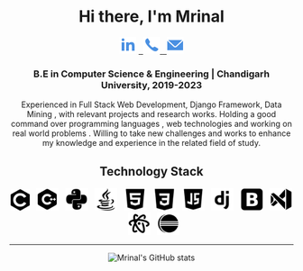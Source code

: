 
<div align="center">
 
<h1 >Hi there, I'm Mrinal</h1>
  
 <label><a href="https://www.linkedin.com/in/mrinal-mayank-bb3112200/"><img src="https://github.com/mrinalmayank7/mrinalmayank7/blob/main/IMAGES/linkedin.png"></img></a> </label>
<label><a href="https://api.whatsapp.com/send/?phone=+917858832086&text=Hello">&nbsp; <img src="https://github.com/mrinalmayank7/mrinalmayank7/blob/main/IMAGES/phone.png"></img> </a></label>
<label><a href="mailto:mrinalmayank7@gmail.com"> &nbsp; <img src="https://github.com/mrinalmayank7/mrinalmayank7/blob/main/IMAGES/mail.png"> </img></a></label>

  
<h3 ><b>B.E in Computer Science & Engineering | Chandigarh University, 2019-2023</b></h3>
<p>Experienced in  Full Stack Web Development, Django Framework, Data Mining , with relevant projects and research works. Holding a good command over programming languages , web technologies and working on real world problems . Willing to take new challenges and works to enhance my knowledge and experience in the related field of study.</p>  


 
<h2 ><b>Technology Stack</b></h2>


<label><img src="https://github.com/mrinalmayank7/mrinalmayank7/blob/main/IMAGES/c.png" height=38px> </img></label>
<label>&nbsp; <img src="https://github.com/mrinalmayank7/mrinalmayank7/blob/main/IMAGES/cplus.png" height=40px> </img></label>
<label>&nbsp; <img src="https://github.com/mrinalmayank7/mrinalmayank7/blob/main/IMAGES/python.png" height=40px> </img></label>
<label>&nbsp; <img src="https://github.com/mrinalmayank7/mrinalmayank7/blob/main/IMAGES/java.png" height=40px> </img></label>
<label>&nbsp; <img src="https://github.com/mrinalmayank7/mrinalmayank7/blob/main/IMAGES/html.png" height=40px> </img></label>
<label>&nbsp; <img src="https://github.com/mrinalmayank7/mrinalmayank7/blob/main/IMAGES/css.png" height=40px> </img></label>
<label>&nbsp; <img src="https://github.com/mrinalmayank7/mrinalmayank7/blob/main/IMAGES/js.png" height=40px> </img></label>
<label>&nbsp; <img src="https://github.com/mrinalmayank7/mrinalmayank7/blob/main/IMAGES/django.png" height=40px> </img></label>
<label>&nbsp; <img src="https://github.com/mrinalmayank7/mrinalmayank7/blob/main/IMAGES/bootstrap.png" height=40px> </img></label>
<label>&nbsp; <img src="https://github.com/mrinalmayank7/mrinalmayank7/blob/main/IMAGES/vscode.png" height=40px> </img></label>
<label>&nbsp; <img src="https://github.com/mrinalmayank7/mrinalmayank7/blob/main/IMAGES/atom.png" height=40px> </img></label>
<label>&nbsp; <img src="https://github.com/mrinalmayank7/mrinalmayank7/blob/main/IMAGES/eclipse.png" height=40px> </img></label>

<hr>

 ![Mrinal's GitHub stats](https://github-readme-stats.vercel.app/api?username=mrinalmayank7&show_icons=true&hide=contribs,issues)

 
</div>



